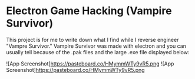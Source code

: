 
# Electron Game Hacking (Vampire Survivor)


This project is for me to write down what I find while I reverse engineer "Vampre Survivor." Vampire Survivor was made with electron and you can usually tell because of the .pak files and the large .exe file displayed below:


![App Screenshot]https://pasteboard.co/HMymmWTy9vR5.png
![App Screenshot]https://pasteboard.co/HMymmWTy9vR5.png
